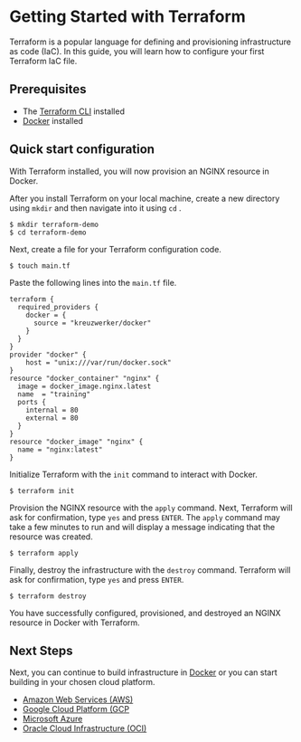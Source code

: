 # Getting Started with Terraform

Terraform is a popular language for defining and provisioning infrastructure as code (IaC). In this guide, you will learn how to configure your first Terraform IaC file.

## Prerequisites

- The [Terraform CLI](https://learn.hashicorp.com/tutorials/terraform/install-cli?in=terraform/aws-get-started) installed
- [Docker](https://docs.docker.com/get-docker/) installed


## Quick start configuration

With Terraform installed, you will now provision an NGINX resource in Docker.  

After you install Terraform on your local machine, create a new directory using `mkdir` and then navigate into it using `cd` .

```shell
$ mkdir terraform-demo
$ cd terraform-demo
```

Next, create a file for your Terraform configuration code.

```shell
$ touch main.tf
```

Paste the following lines into the `main.tf` file.

```hcl
terraform {
  required_providers {
    docker = {
      source = "kreuzwerker/docker"
    }
  }
}
provider "docker" {
    host = "unix:///var/run/docker.sock"
}
resource "docker_container" "nginx" {
  image = docker_image.nginx.latest
  name  = "training"
  ports {
    internal = 80
    external = 80
  }
}
resource "docker_image" "nginx" {
  name = "nginx:latest"
}
```

Initialize Terraform with the `init` command to interact with Docker.

```shell
$ terraform init
```

Provision the NGINX resource with the `apply` command. Next, Terraform will ask for confirmation, type `yes` and press `ENTER`. The `apply` command may take a few minutes to run and will display a message indicating that the resource was created.

```shell
$ terraform apply
```


Finally, destroy the infrastructure with the `destroy` command. Terraform will ask for confirmation, type `yes` and press `ENTER`. 

```shell
$ terraform destroy
```

You have successfully configured, provisioned, and destroyed an NGINX resource in Docker with Terraform. 

## Next Steps

Next, you can continue to build infrastructure in [Docker](https://learn.hashicorp.com/collections/terraform/docker-get-started) or you can start building in your chosen cloud platform.

- [Amazon Web Services (AWS)](https://learn.hashicorp.com/tutorials/terraform/aws-build?in=terraform/aws-get-started)
- [Google Cloud Platform (GCP](https://learn.hashicorp.com/collections/terraform/gcp-get-started)
- [Microsoft Azure](https://learn.hashicorp.com/collections/terraform/azure-get-started)
- [Oracle Cloud Infrastructure (OCI)](https://learn.hashicorp.com/collections/terraform/oci-get-started)

